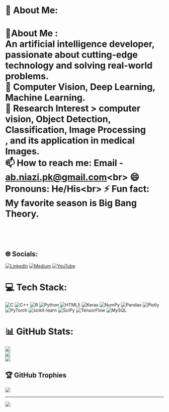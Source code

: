 # 💫 About Me:
# 💫About Me :<br>An artificial intelligence developer, passionate about cutting-edge<br> technology and solving real-world problems.<br>📖 Computer Vision, Deep Learning, Machine Learning.<br> 📢 Research Interest > computer vision, Object Detection, Classification, Image Processing <br>, and its application in medical Images.<br>📫 How to reach me: Email - ab.niazi.pk@gmail.com\<br> 😄 Pronouns: He/His\<br> ⚡ Fun fact: My favorite season is Big Bang Theory.<br><br><br>


## 🌐 Socials:
[![LinkedIn](https://img.shields.io/badge/LinkedIn-%230077B5.svg?logo=linkedin&logoColor=white)](https://linkedin.com/in/https://www.linkedin.com/in/abdul-basit-201849b4/) [![Medium](https://img.shields.io/badge/Medium-12100E?logo=medium&logoColor=white)](https://medium.com/@https://medium.com/@AB_Niazi) [![YouTube](https://img.shields.io/badge/YouTube-%23FF0000.svg?logo=YouTube&logoColor=white)](https://youtube.com/c/UCSAw-QDHdXjrAMpg7-TELVA) 

# 💻 Tech Stack:
![C](https://img.shields.io/badge/c-%2300599C.svg?style=for-the-badge&logo=c&logoColor=white) ![C++](https://img.shields.io/badge/c++-%2300599C.svg?style=for-the-badge&logo=c%2B%2B&logoColor=white) ![R](https://img.shields.io/badge/r-%23276DC3.svg?style=for-the-badge&logo=r&logoColor=white) ![Python](https://img.shields.io/badge/python-3670A0?style=for-the-badge&logo=python&logoColor=ffdd54) ![HTML5](https://img.shields.io/badge/html5-%23E34F26.svg?style=for-the-badge&logo=html5&logoColor=white) ![Keras](https://img.shields.io/badge/Keras-%23D00000.svg?style=for-the-badge&logo=Keras&logoColor=white) ![NumPy](https://img.shields.io/badge/numpy-%23013243.svg?style=for-the-badge&logo=numpy&logoColor=white) ![Pandas](https://img.shields.io/badge/pandas-%23150458.svg?style=for-the-badge&logo=pandas&logoColor=white) ![Plotly](https://img.shields.io/badge/Plotly-%233F4F75.svg?style=for-the-badge&logo=plotly&logoColor=white) ![PyTorch](https://img.shields.io/badge/PyTorch-%23EE4C2C.svg?style=for-the-badge&logo=PyTorch&logoColor=white) ![scikit-learn](https://img.shields.io/badge/scikit--learn-%23F7931E.svg?style=for-the-badge&logo=scikit-learn&logoColor=white) ![SciPy](https://img.shields.io/badge/SciPy-%230C55A5.svg?style=for-the-badge&logo=scipy&logoColor=%white) ![TensorFlow](https://img.shields.io/badge/TensorFlow-%23FF6F00.svg?style=for-the-badge&logo=TensorFlow&logoColor=white) ![MySQL](https://img.shields.io/badge/mysql-%2300f.svg?style=for-the-badge&logo=mysql&logoColor=white)
# 📊 GitHub Stats:
![](https://github-readme-stats.vercel.app/api?username=106abdulbasit&theme=dark&hide_border=false&include_all_commits=false&count_private=false)<br/>
![](https://github-readme-streak-stats.herokuapp.com/?user=106abdulbasit&theme=dark&hide_border=false)<br/>
![](https://github-readme-stats.vercel.app/api/top-langs/?username=106abdulbasit&theme=dark&hide_border=false&include_all_commits=false&count_private=false&layout=compact)

## 🏆 GitHub Trophies
![](https://github-profile-trophy.vercel.app/?username=106abdulbasit&theme=radical&no-frame=false&no-bg=true&margin-w=4)

---
[![](https://visitcount.itsvg.in/api?id=106abdulbasit&icon=0&color=0)](https://visitcount.itsvg.in)
